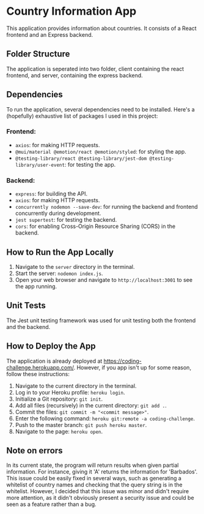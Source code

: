 # Country Information App

This application provides information about countries. It consists of a React frontend and an Express backend.

## Folder Structure

The application is seperated into two folder, client containing the react frontend, and server, containing the express backend.

## Dependencies

To run the application, several dependencies need to be installed. Here's a (hopefully) exhaustive list of packages I used in this project:

### Frontend:

- `axios`: for making HTTP requests.
- `@mui/material @emotion/react @emotion/styled`: for styling the app.
- `@testing-library/react @testing-library/jest-dom @testing-library/user-event`: for testing the app.

### Backend:

- `express`: for building the API.
- `axios`: for making HTTP requests.
- `concurrently nodemon --save-dev`: for running the backend and frontend concurrently during development.
- `jest supertest`: for testing the backend.
- `cors`: for enabling Cross-Origin Resource Sharing (CORS) in the backend.

## How to Run the App Locally

1. Navigate to the `server` directory in the terminal.
2. Start the server: `nodemon index.js`.
3. Open your web browser and navigate to `http://localhost:3001` to see the app running.

## Unit Tests

The Jest unit testing framework was used for unit testing both the frontend and the backend.

## How to Deploy the App

The application is already deployed at https://coding-challenge.herokuapp.com/. However, if you app isn't up for some reason, follow these instructions:

1. Navigate to the current directory in the terminal.
2. Log in to your Heroku profile: `heroku login`.
3. Initialize a Git repository: `git init`.
4. Add all files (recursively) in the current directory: `git add .`.
5. Commit the files: `git commit -m "<commit message>"`.
6. Enter the following command: `heroku git:remote -a coding-challenge`.
7. Push to the master branch: `git push heroku master`.
8. Navigate to the page: `heroku open`.

## Note on errors

In its current state, the program will return results when given partial information. For instance, giving it 'A' returns the information for 'Barbados'. This issue could be easily fixed in several ways, such as generating a whitelist of country names and checking that the query string is in the whitelist. However, I decided that this issue was minor and didn't require more attention, as it didn't obviously present a security issue and could be seen as a feature rather than a bug.















